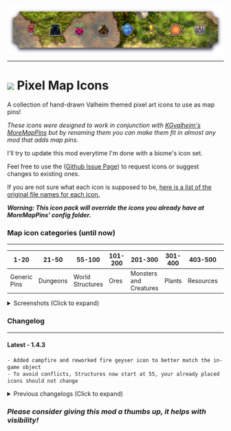 ![PixelMapIconsBanner](https://raw.githubusercontent.com/TheOllix/PixelMapIcons/refs/heads/main/ollix_pixelmapicons_thunderstore_banner.png)

---
# ![](https://raw.githubusercontent.com/TheOllix/icons24px/refs/heads/main/24_map.png) Pixel Map Icons 

A collection of hand-drawn Valheim themed pixel art icons to use as map pins!

*These icons were designed to work in conjunction with [KGvalheim's MoreMapPins](https://thunderstore.io/c/valheim/p/KGvalheim/MoreMapPins/) but by renaming them you can make them fit in almost any mod that adds map pins.*

I'll try to update this mod everytime I'm done with a biome's icon set.

Feel free to use the ([Github Issue Page](https://github.com/TheOllix/PixelMapIcons/issues)) to request icons or suggest changes to existing ones.

If you are not sure what each icon is supposed to be, [here is a list of the original file names for each icon.](https://github.com/TheOllix/PixelMapIcons/blob/main/IconNames.md)

***Warning: This icon pack will override the icons you already have at MoreMapPins' config folder.***

### Map icon categories (until now)
---

| 1-20 | 21-50 | 55-100 | 101-200 | 201-300 | 301-400 | 403-500 | 901-999 |
|-------|---|---|---|---|---|---|---|
| Generic Pins | Dungeons | World Structures | Ores | Monsters and Creatures | Plants | Resources | Utilities |

<details>
<summary>Screenshots (Click to expand)</summary>

![Screenshot Map](https://raw.githubusercontent.com/TheOllix/PixelMapIcons/refs/heads/main/screenshot.jpg)
</details>

### Changelog
---

#### Latest - 1.4.3
    - Added campfire and reworked fire geyser icon to better match the in-game object
    - To avoid conflicts, Structures now start at 55, your already placed icons should not change

<details>
<summary>Previous changelogs (Click to expand)</summary> 

### 1.4.2
    - I messed up again, the 401 & 402 icons were conflicting with EpicLoot
    - Now the Resources start at 403
    - Added placeholders for future resource icons like wood (403-408)
#### 1.4.1
    - I messed up the icons IDs, should be fixed now
#### 1.4.0
    - Added all ores that were missing 
    - Added a more natural version of each ore
    - Added a new lava inspired dragon egg
#### 1.3.0 
    - Added 5 mountains themed pins for a total of 50
#### 1.2.1 
    - Fixed the pin icons that were missing white pixels
#### 1.2.0 
    - Added 8 swamp themed pins for a total of 45
#### 1.1.1 
    - Added 8 pins and made a list with all icon names
#### 1.0.1 
    - Updated Thunderstore Icon
#### 1.0.0 
    - First upload - Meadows and Generic icon 
    
</details>


### *Please consider giving this mod a thumbs up, it helps with visibility!*
